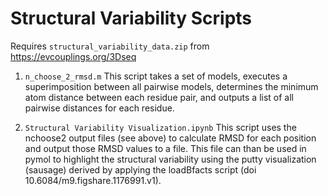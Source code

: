 
# Structural Variability Scripts

Requires `structural_variability_data.zip` from https://evcouplings.org/3Dseq

1. `n_choose_2_rmsd.m`
   This script takes a set of models, executes a superimposition between all pairwise
   models, determines the minimum atom distance between each residue pair, and outputs
   a list of all pairwise distances for each residue.

2. `Structural Variability Visualization.ipynb`
   This script uses the nchoose2 output files (see above) to calculate RMSD for each
   position and output those RMSD values to a file. This file can than be used in
   pymol to highlight the structural variability using the putty visualization (sausage)
   derived by applying the loadBfacts script (doi 10.6084/m9.figshare.1176991.v1).
